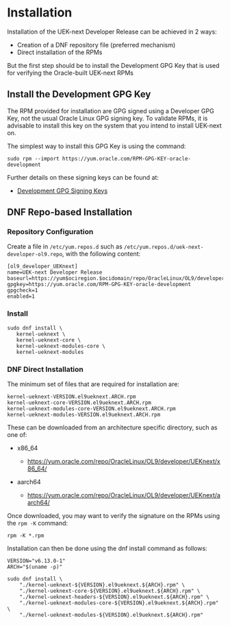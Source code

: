 # Installation

Installation of the UEK-next Developer Release can be achieved in 2 ways:

- Creation of a DNF repository file (preferred mechanism)
- Direct installation of the RPMs

But the first step should be to install the Development GPG Key that is used for verifying the Oracle-built UEK-next RPMs

## Install the Development GPG Key

The RPM provided for installation are GPG signed using a Developer GPG Key, not
the usual Oracle Linux GPG signing key. To validate RPMs, it is advisable to
install this key on the system that you intend to install UEK-next on.

The simplest way to install this GPG Key is using the command:

```
sudo rpm --import https://yum.oracle.com/RPM-GPG-KEY-oracle-development
```

Further details on these signing keys can be found at:

- [Development GPG Signing Keys](https://linux.oracle.com/security/gpg/index.html)

## DNF Repo-based Installation

### Repository Configuration

Create a file in `/etc/yum.repos.d` such as `/etc/yum.repos.d/uek-next-developer-ol9.repo`, with the following content:


```
[ol9_developer_UEKnext]
name=UEK-next Developer Release
baseurl=https://yum$ociregion.$ocidomain/repo/OracleLinux/OL9/developer/UEKnext/$basearch/
gpgkey=https://yum.oracle.com/RPM-GPG-KEY-oracle-development
gpgcheck=1
enabled=1
```
### Install
```
sudo dnf install \
   kernel-ueknext \
   kernel-ueknext-core \
   kernel-ueknext-modules-core \
   kernel-ueknext-modules
```


### DNF Direct Installation

The minimum set of files that are required for installation are:

```
kernel-ueknext-VERSION.el9ueknext.ARCH.rpm
kernel-ueknext-core-VERSION.el9ueknext.ARCH.rpm
kernel-ueknext-modules-core-VERSION.el9ueknext.ARCH.rpm
kernel-ueknext-modules-VERSION.el9ueknext.ARCH.rpm
```

These can be downloaded from an architecture specific directory, such as one of:

- x86_64

  - https://yum.oracle.com/repo/OracleLinux/OL9/developer/UEKnext/x86_64/

- aarch64

  - https://yum.oracle.com/repo/OracleLinux/OL9/developer/UEKnext/aarch64/

Once downloaded, you may want to verify the signature on the RPMs using the `rpm -K` command:

```
rpm -K *.rpm
```

Installation can then be done using the dnf install command as follows:

```
VERSION="v6.13.0-1"
ARCH="$(uname -p)"

sudo dnf install \
    "./kernel-ueknext-${VERSION}.el9ueknext.${ARCH}.rpm" \
    "./kernel-ueknext-core-${VERSION}.el9ueknext.${ARCH}.rpm" \
    "./kernel-ueknext-headers-${VERSION}.el9ueknext.${ARCH}.rpm" \
    "./kernel-ueknext-modules-core-${VERSION}.el9ueknext.${ARCH}.rpm" \
    "./kernel-ueknext-modules-${VERSION}.el9ueknext.${ARCH}.rpm"
```
